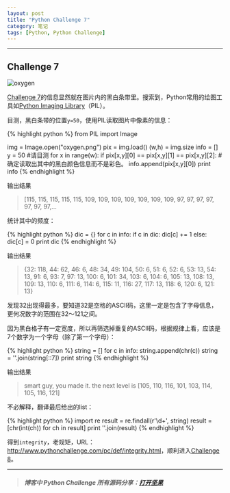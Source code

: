 ```yaml
---
layout: post
title: "Python Challenge 7"
category: 笔记
tags: [Python, Python Challenge]
---
```


---

## Challenge 7

![oxygen](/assets/images/posts/2013-01-13-python-challenge-7-oxygen.png)

[Challenge 7][]的信息显然就在图片内的黑白条带里。搜索到，Python常用的绘图工具如[Python Imaging Library][]（PIL）。

目测，黑白条带的位置`y=50`，使用PIL读取图片中像素的信息：

{% highlight python %}
from PIL import Image

img = Image.open("oxygen.png")
pix = img.load()
(w,h) = img.size
info = []
y = 50   #请目测
for x in range(w):
    if pix[x,y][0] == pix[x,y][1] == pix[x,y][2]: #确定读取出其中的黑白颜色信息而不是彩色。
        info.append(pix[x,y][0])
print info
{% endhighlight %}

输出结果

> [115, 115, 115, 115, 115, 109, 109, 109, 109, 109, 109, 109, 97, 97, 97, 97, 97, 97, 97,...

统计其中的频度：

{% highlight python %}
dic = {}
for c in info:
    if c in dic:
        dic[c] += 1
    else:
        dic[c] = 0
print dic
{% endhighlight %}

输出结果

> {32: 118, 44: 62, 46: 6, 48: 34, 49: 104, 50: 6, 51: 6, 52: 6, 53: 13, 54: 13, 91: 6, 93: 7, 97: 13, 100: 6, 101: 34, 103: 6, 104: 6, 105: 13, 108: 13, 109: 13, 110: 6, 111: 6, 114: 6, 115: 11, 116: 27, 117: 13, 118: 6, 120: 6, 121: 13}

发现32出现得最多，要知道32是空格的ASCII码，这里一定是包含了字母信息，更何况数字的范围在32～121之间。

因为黑白格子有一定宽度，所以再筛选掉重复的ASCII码，根据规律上看，应该是7个数字为一个字母（除了第一个字母）：

{% highlight python %}
string = []
for c in info:
    string.append(chr(c))
string = ''.join(string[::7])
print string
{% endhighlight %}

输出结果

> smart guy, you made it. the next level is [105, 110, 116, 101, 103, 114, 105, 116, 121]

不必解释，翻译最后给出的list：

{% highlight python %}
import re
result = re.findall(r'\d+', string)
result = [chr(int(ch)) for ch in result]
print ''.join(result)
{% endhighlight %}

得到`integrity`，老规矩，URL：<http://www.pythonchallenge.com/pc/def/integrity.html>，顺利进入[Challenge 8][]。

---

>##### 博客中 Python Challenge 所有源码分享：[打开坚果](https://jianguoyun.com/c/sd/120e4/3c67fa5987bff9fd)


[Challenge 7]: http://www.pythonchallenge.com/pc/def/oxygen.html
[Python Imaging Library]: http://www.pythonware.com/library/pil/handbook/index.htm
[Challenge 8]: http://www.pythonchallenge.com/pc/def/integrity.html